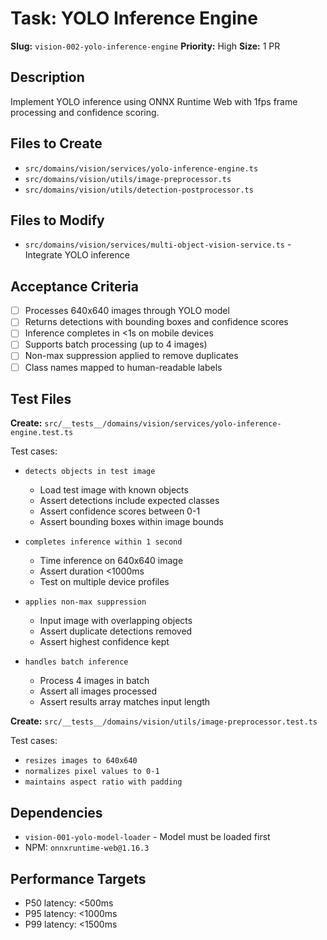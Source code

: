 # Task: YOLO Inference Engine

**Slug:** `vision-002-yolo-inference-engine`
**Priority:** High
**Size:** 1 PR

## Description
Implement YOLO inference using ONNX Runtime Web with 1fps frame processing and confidence scoring.

## Files to Create
- `src/domains/vision/services/yolo-inference-engine.ts`
- `src/domains/vision/utils/image-preprocessor.ts`
- `src/domains/vision/utils/detection-postprocessor.ts`

## Files to Modify
- `src/domains/vision/services/multi-object-vision-service.ts` - Integrate YOLO inference

## Acceptance Criteria
- [ ] Processes 640x640 images through YOLO model
- [ ] Returns detections with bounding boxes and confidence scores
- [ ] Inference completes in <1s on mobile devices
- [ ] Supports batch processing (up to 4 images)
- [ ] Non-max suppression applied to remove duplicates
- [ ] Class names mapped to human-readable labels

## Test Files
**Create:** `src/__tests__/domains/vision/services/yolo-inference-engine.test.ts`

Test cases:
- `detects objects in test image`
  - Load test image with known objects
  - Assert detections include expected classes
  - Assert confidence scores between 0-1
  - Assert bounding boxes within image bounds
  
- `completes inference within 1 second`
  - Time inference on 640x640 image
  - Assert duration <1000ms
  - Test on multiple device profiles
  
- `applies non-max suppression`
  - Input image with overlapping objects
  - Assert duplicate detections removed
  - Assert highest confidence kept
  
- `handles batch inference`
  - Process 4 images in batch
  - Assert all images processed
  - Assert results array matches input length

**Create:** `src/__tests__/domains/vision/utils/image-preprocessor.test.ts`

Test cases:
- `resizes images to 640x640`
- `normalizes pixel values to 0-1`
- `maintains aspect ratio with padding`

## Dependencies
- `vision-001-yolo-model-loader` - Model must be loaded first
- NPM: `onnxruntime-web@1.16.3`

## Performance Targets
- P50 latency: <500ms
- P95 latency: <1000ms
- P99 latency: <1500ms